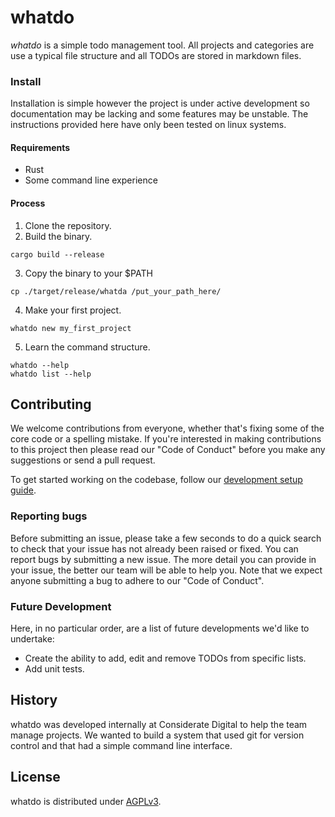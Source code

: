# whatdo

*whatdo* is a simple todo management tool. All projects and categories are use a typical file structure and all TODOs are stored in markdown files.

### Install
Installation is simple however the project is under active development so documentation may be lacking and some features may be unstable.
The instructions provided here have only been tested on linux systems.


#### Requirements
- Rust
- Some command line experience


#### Process
1. Clone the repository.
2. Build the binary.
```
cargo build --release
```
3. Copy the binary to your $PATH
```
cp ./target/release/whatda /put_your_path_here/
```
4. Make your first project.
```
whatdo new my_first_project
```
5. Learn the command structure.
```
whatdo --help
whatdo list --help
```

## Contributing
We welcome contributions from everyone, whether that's fixing some of the core code or a spelling mistake. If you're interested in making contributions to this project then please read our "Code of Conduct" before you make any suggestions or send a pull request.

To get started working on the codebase, follow our [development setup guide](/DEV_SETUP.md).

### Reporting bugs
Before submitting an issue, please take a few seconds to do a quick search to check that your issue has not already been raised or fixed. 
You can report bugs by submitting a new issue. The more detail you can provide in your issue, the better our team will be able to help you. Note that we expect anyone submitting a bug to adhere to our "Code of Conduct".

### Future Development
Here, in no particular order, are a list of future developments we'd like to undertake:
- Create the ability to add, edit and remove TODOs from specific lists.
- Add unit tests.

## History
whatdo was developed internally at Considerate Digital to help the team manage projects. We wanted to build a system that used git for version control and that had a simple command line interface.

## License
whatdo is distributed under [AGPLv3](https://www.gnu.org/licenses/agpl-3.0.en.html). 
